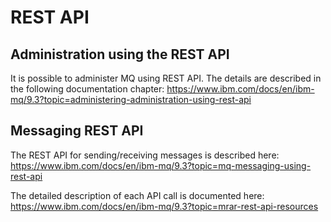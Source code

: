 
# REST API


## Administration using the REST API

It is possible to administer MQ using REST API. The details are described in the following documentation chapter: https://www.ibm.com/docs/en/ibm-mq/9.3?topic=administering-administration-using-rest-api

## Messaging REST API

The REST API for sending/receiving messages is described here:
https://www.ibm.com/docs/en/ibm-mq/9.3?topic=mq-messaging-using-rest-api


The detailed description of each API call is documented here:
https://www.ibm.com/docs/en/ibm-mq/9.3?topic=mrar-rest-api-resources